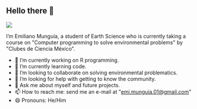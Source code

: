 ## Hello there 👋
![](https://cdn131.picsart.com/320601620270211.png?to=crop&type=webp&r=310x310&q=50)


I’m Emiliano Munguía, a student of Earth Science who is currently taking a course on "Computer programming to solve environmental problems" by "Clubes de Ciencia México".
- 🔭 I’m currently working on R programming.
- 🌱 I’m currently learning code.
- 👯 I’m looking to collaborate on solving environmental problematics.
- 🤔 I’m looking for help with getting to know the community.
- 💬 Ask me about myself and future projects.
- 📫 How to reach me: send me an e-mail at "emi.munguia.01@gmail.com"
- 😄 Pronouns: He/Him


<!--
**EmilianoMM03/EmilianoMM03** is a ✨ _special_ ✨ repository because its `README.md` (this file) appears on your GitHub profile.
